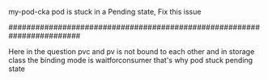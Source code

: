 my-pod-cka pod is stuck in a Pending state, Fix this issue


########################################################################

Here in the question pvc and pv is not bound to each other and in storage class the binding mode is waitforconsumer that's why pod stuck pending state